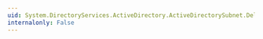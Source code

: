 ```yaml
---
uid: System.DirectoryServices.ActiveDirectory.ActiveDirectorySubnet.Delete
internalonly: False
---
```

